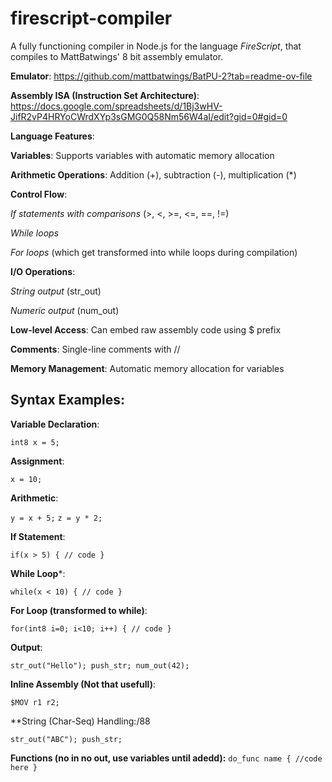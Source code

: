 # firescript-compiler
A fully functioning compiler in Node.js for the language _FireScript_, that compiles to MattBatwings' 8 bit assembly emulator.

**Emulator**: https://github.com/mattbatwings/BatPU-2?tab=readme-ov-file

**Assembly ISA (Instruction Set Architecture)**: https://docs.google.com/spreadsheets/d/1Bj3wHV-JifR2vP4HRYoCWrdXYp3sGMG0Q58Nm56W4aI/edit?gid=0#gid=0



**Language Features**:

**Variables**: Supports variables with automatic memory allocation

**Arithmetic Operations**: Addition (+), subtraction (-), multiplication (*)

**Control Flow**:

  *If statements with comparisons* (>, <, >=, <=, ==, !=)

  *While loops*

  *For loops* (which get transformed into while loops during compilation)

**I/O Operations**:

  *String output* (str_out)

  *Numeric output* (num_out)

**Low-level Access**: Can embed raw assembly code using $ prefix

**Comments**: Single-line comments with //

**Memory Management**: Automatic memory allocation for variables

## Syntax Examples:

**Variable Declaration**:

`int8 x = 5;`

**Assignment**:

`x = 10;`

**Arithmetic**:

`y = x + 5;`
`z = y * 2;`

**If Statement**:

`if(x > 5) {
    // code
}`

**While Loop***:

`while(x < 10) {
    // code
}`

**For Loop (transformed to while)**:

`for(int8 i=0; i<10; i++) {
    // code
}`

**Output**:

`str_out("Hello");
push_str;
num_out(42);
`

**Inline Assembly (Not that usefull)**:

`$MOV r1 r2;`

**String (Char-Seq) Handling:/88

`str_out("ABC");
push_str;`

**Functions (no in no out, use variables until adedd):**
`do_func name {
	//code here
}`
